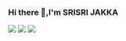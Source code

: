 ### Hi there 👋,I'm SRISRI JAKKA

<!--
**Srisrijakka1/Srisrijakka1** is a ✨ _special_ ✨ repository because its `README.md` (this file) appears on your GitHub profile.

Here are some ideas to get you started:

- 🔭 I’m currently working on ...
- 🌱 I’m currently learning ...
- 👯 I’m looking to collaborate on ...
- 🤔 I’m looking for help with ...
- 💬 Ask me about ...
- 📫 How to reach me: ...
- 😄 Pronouns: ...
- ⚡ Fun fact: ...
-->
<img src="https://komarev.com/ghpvc/?username=iSrisrijakka1&label=Profile Views&color=blue&style=plastic">
<img src="https://github-readme-stats.vercel.app/api?username=Srisrijakka1&&show_icons=true&title_color=151515&icon_color=bb2acf&text_color=ffa500&bg_color=daf7dc">
<!🌐Social> 
<img src="https://github-profile-trophy.vercel.app/?username=Srisrijakka1">
